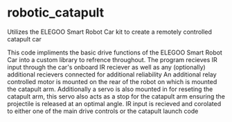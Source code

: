 # robotic_catapult
Utilizes the ELEGOO Smart Robot Car kit to create a remotely controlled catapult car

This code impliments the basic drive functions of the ELEGOO Smart Robot Car into a custom library to refrence throughout. 
The program recieves IR input through the car's onboard IR reciever as well as any (optionally) additional recievers connected for additional reliability
An additional relay controlled motor is mounted on the rear of the robot on which is mounted the catapult arm. Additionally a servo is also mounted in for reseting the catapult arm, this servo also acts as a stop for the catapult arm ensuring the projectile is released at an optimal angle.
IR input is recieved and corolated to either one of the main drive controls or the catapult launch code
